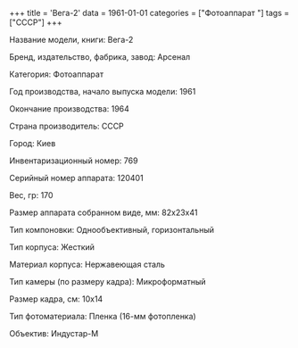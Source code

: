 +++
title = 'Вега-2'
data = 1961-01-01
categories = ["Фотоаппарат "]
tags = ["СССР"]
+++

Название модели, книги: Вега-2

Бренд, издательство, фабрика, завод: Арсенал

Категория: Фотоаппарат

Год производства, начало выпуска модели: 1961

Окончание производства: 1964

Страна производитель: СССР

Город: Киев

Инвентаризационный номер: 769

Серийный номер аппарата: 120401

Вес, гр: 170

Размер аппарата  собранном виде, мм: 82х23х41

Тип компоновки: Однообъективный, горизонтальный

Тип корпуса: Жесткий

Материал корпуса: Нержавеющая сталь

Тип камеры (по размеру кадра): Микроформатный

Размер кадра, см: 10х14

Тип фотоматериала: Пленка (16-мм фотопленка)

Объектив: Индустар-М

